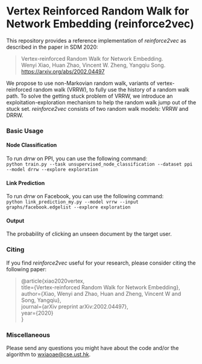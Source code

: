 # Vertex Reinforced Random Walk for Network Embedding (reinforce2vec)

This repository provides a reference implementation of *reinforce2vec* as described in the paper in SDM 2020:<br>
> Vertex-reinforced Random Walk for Network Embedding.<br>
> Wenyi Xiao, Huan Zhao, Vincent W. Zheng, Yangqiu Song.<br>
> https://arxiv.org/abs/2002.04497 <Insert paper link>

We propose to use non-Markovian random walk, variants of vertex-reinforced random walk (VRRW), to fully use the history of a random walk path. To solve the getting stuck problem of VRRW, we introduce an exploitation-exploration mechanism to help the random walk jump out of the stuck set. *reinforce2vec* consists of two random walk models: VRRW and DRRW.

### Basic Usage

  
#### Node Classification
To run *drrw* on PPI, you can use the following command:<br/>
  ``python train.py --task unsupervised_node_classification --dataset ppi --model drrw --explore exploration``


#### Link Prediction
To run *drrw* on Facebook, you can use the following command:<br/>
 `` python link_prediction_my.py --model vrrw --input graphs/facebook.edgelist --explore exploration ``

#### Output
The probability of clicking an unseen document by the target user.

### Citing
If you find *reinforce2vec* useful for your research, please consider citing the following paper:
>@article{xiao2020vertex,  
  title={Vertex-reinforced Random Walk for Network Embedding},  
  author={Xiao, Wenyi and Zhao, Huan and Zheng, Vincent W and Song, Yangqiu},  
  journal={arXiv preprint arXiv:2002.04497},  
  year={2020}  
}


### Miscellaneous

Please send any questions you might have about the code and/or the algorithm to <wxiaoae@cse.ust.hk>.
